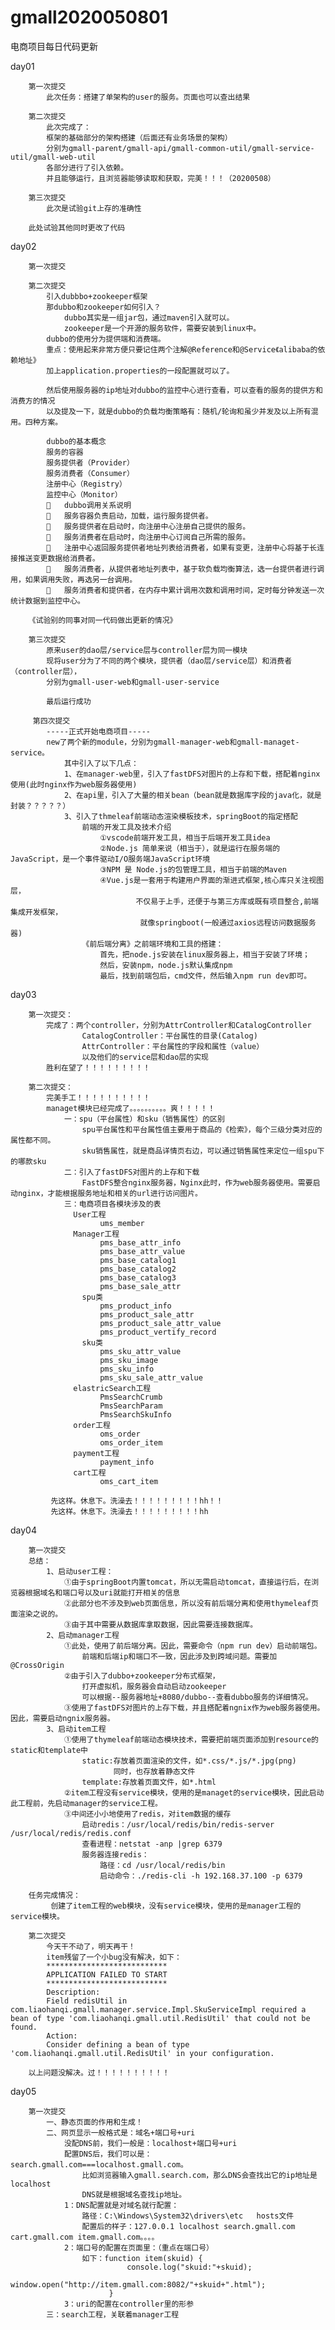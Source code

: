 # gmall2020050801
电商项目每日代码更新

day01 
        
        第一次提交
            此次任务：搭建了单架构的user的服务。页面也可以查出结果

        第二次提交
            此次完成了：
            框架的基础部分的架构搭建（后面还有业务场景的架构）
            分别为gmall-parent/gmall-api/gmall-common-util/gmall-service-util/gmall-web-util
            各部分进行了引入依赖。
            并且能够运行，且浏览器能够读取和获取，完美！！！（20200508）

        第三次提交
            此次是试验git上存的准确性

        此处试验其他同时更改了代码
        
day02
        
        第一次提交
        
        第二次提交
            引入dubbbo+zookeeper框架
            那dubbo和zookeeper如何引入？
                dubbo其实是一组jar包，通过maven引入就可以。
                zookeeper是一个开源的服务软件，需要安装到linux中。
            dubbo的使用分为提供端和消费端。
            重点：使用起来非常方便只要记住两个注解@Reference和@Service《alibaba的依赖地址》
            加上application.properties的一段配置就可以了。
            
            然后使用服务器的ip地址对dubbo的监控中心进行查看，可以查看的服务的提供方和消费方的情况
            以及提及一下，就是dubbo的负载均衡策略有：随机/轮询和虽少并发及以上所有混用。四种方案。
            
            dubbo的基本概念
            服务的容器
            服务提供者（Provider）
            服务消费者（Consumer）
            注册中心（Registry）
            监控中心（Monitor）
            	dubbo调用关系说明
            	服务容器负责启动，加载，运行服务提供者。
            	服务提供者在启动时，向注册中心注册自己提供的服务。
            	服务消费者在启动时，向注册中心订阅自己所需的服务。
            	注册中心返回服务提供者地址列表给消费者，如果有变更，注册中心将基于长连接推送变更数据给消费者。
            	服务消费者，从提供者地址列表中，基于软负载均衡算法，选一台提供者进行调用，如果调用失败，再选另一台调用。
            	服务消费者和提供者，在内存中累计调用次数和调用时间，定时每分钟发送一次统计数据到监控中心。

        《试验别的同事对同一代码做出更新的情况》
        
        第三次提交
            原来user的dao层/service层与controller层为同一模块
            现将user分为了不同的两个模块，提供者（dao层/service层）和消费者（controller层），
            分别为gmall-user-web和gmall-user-service
            
            最后运行成功
            
         第四次提交
            -----正式开始电商项目-----
            new了两个新的module，分别为gmall-manager-web和gmall-managet-service。
                其中引入了以下几点：
                1、在manager-web里，引入了fastDFS对图片的上存和下载，搭配着nginx使用(此时nginx作为web服务器使用)
                2、在api里，引入了大量的相关bean（bean就是数据库字段的java化，就是封装？？？？？）
                3、引入了thmeleaf前端动态渲染模板技术，springBoot的指定搭配
                    前端的开发工具及技术介绍
                        ①vscode前端开发工具，相当于后端开发工具idea
                        ②Node.js 简单来说（相当于），就是运行在服务端的 JavaScript，是一个事件驱动I/O服务端JavaScript环境
                        ③NPM 是 Node.js的包管理工具，相当于前端的Maven 
                        ④Vue.js是一套用于构建用户界面的渐进式框架,核心库只关注视图层，
                                不仅易于上手，还便于与第三方库或既有项目整合,前端集成开发框架，
                                 就像springboot(一般通过axios远程访问数据服务器)
                    《前后端分离》之前端环境和工具的搭建：
                        首先，把node.js安装在linux服务器上，相当于安装了环境；
                        然后，安装npm，node.js默认集成npm
                        最后，找到前端包后，cmd文件，然后输入npm run dev即可。

day03
        
        第一次提交：
            完成了：两个controller，分别为AttrController和CatalogController
                    CatalogController：平台属性的目录(Catalog)
                    AttrController：平台属性的字段和属性（value）
                    以及他们的service层和dao层的实现
            胜利在望了！！！！！！！！！
            
        第二次提交：
            完美手工！！！！！！！！！！
            managet模块已经完成了。。。。。。。。。。爽！！！！！
                一：spu（平台属性）和sku（销售属性）的区别
                    spu平台属性和平台属性值主要用于商品的《检索》，每个三级分类对应的属性都不同。 
                    sku销售属性，就是商品详情页右边，可以通过销售属性来定位一组spu下的哪款sku
                二：引入了fastDFS对图片的上存和下载
                    FastDFS整合nginx服务器，Nginx此时，作为web服务器使用。需要启动nginx，才能根据服务地址和相关的url进行访问图片。
                三：电商项目各模块涉及的表
                  User工程
                  	    ums_member
                  Manager工程
                  		pms_base_attr_info
                  		pms_base_attr_value
                  		pms_base_catalog1
                  		pms_base_catalog2
                  		pms_base_catalog3
                  		pms_base_sale_attr
                  	spu类
                  		pms_product_info
                  		pms_product_sale_attr
                  		pms_product_sale_attr_value
                  		pms_product_vertify_record
                  	sku类
                  		pms_sku_attr_value
                  		pms_sku_image
                  		pms_sku_info
                  		pms_sku_sale_attr_value
                  elastricSearch工程
                        PmsSearchCrumb
                        PmsSearchParam
                        PmsSearchSkuInfo
                  order工程
                  	    oms_order
                  	    oms_order_item
                  payment工程
                  	    payment_info
                  cart工程
                  	    oms_cart_item
                  	
             先这样。休息下。洗澡去！！！！！！！！！hh！！
             先这样。休息下。洗澡去！！！！！！！！！hh
day04

        第一次提交
        总结：
            1、启动user工程：
                ①由于springBoot内置tomcat，所以无需启动tomcat，直接运行后，在浏览器根据域名和端口号以及uri就能打开相关的信息
                ②此部分也不涉及到web页面信息，所以没有前后端分离和使用thymeleaf页面渲染之说的。
                ③由于其中需要从数据库拿取数据，因此需要连接数据库。
            2、启动manager工程
                ①此处，使用了前后端分离。因此，需要命令（npm run dev）启动前端包。
                    前端和后端ip和端口不一致，因此涉及到跨域问题。需要加@CrossOrigin
                ②由于引入了dubbo+zookeeper分布式框架，
                    打开虚拟机，服务器会自动启动zookeeper
                    可以根据--服务器地址+8080/dubbo--查看dubbo服务的详细情况。
                ③使用了fastDFS对图片的上存下载，并且搭配着ngnix作为web服务器使用。因此，需要启动ngnix服务器。
            3、启动item工程
                ①使用了thymeleaf前端动态模块技术，需要把前端页面添加到resource的static和template中
                    static:存放着页面渲染的文件，如*.css/*.js/*.jpg(png)
                           同时，也存放着静态文件
                    template:存放着页面文件，如*.html
                ②item工程没有service模块，使用的是managet的service模块，因此启动此工程前，先启动manager的service工程。
                ③中间还小小地使用了redis，对item数据的缓存
                    启动redis：/usr/local/redis/bin/redis-server /usr/local/redis/redis.conf 
                    查看进程：netstat -anp |grep 6379
                    服务器连接redis：
                        路径：cd /usr/local/redis/bin
                        启动命令：./redis-cli -h 192.168.37.100 -p 6379
                
        任务完成情况：
             创建了item工程的web模块，没有service模块，使用的是manager工程的service模块。
        
        第二次提交
            今天干不动了，明天再干！
            item残留了一个小bug没有解决，如下：
            ***************************
            APPLICATION FAILED TO START
            ***************************
            Description:
            Field redisUtil in com.liaohanqi.gmall.manager.service.Impl.SkuServiceImpl required a bean of type 'com.liaohanqi.gmall.util.RedisUtil' that could not be found.
            Action:
            Consider defining a bean of type 'com.liaohanqi.gmall.util.RedisUtil' in your configuration.
        
        以上问题没解决。过！！！！！！！！！！
        
day05

        第一次提交
            一、静态页面的作用和生成！
            二、网页显示一般格式是：域名+端口号+uri
                没配DNS前，我们一般是：localhost+端口号+uri
                配置DNS后，我们可以是：search.gmall.com===localhost.gmall.com。
                    比如浏览器输入gmall.search.com，那么DNS会查找出它的ip地址是localhost
                    DNS就是根据域名查找ip地址。
                1：DNS配置就是对域名就行配置：
                    路径：C:\Windows\System32\drivers\etc   hosts文件
                    配置后的样子：127.0.0.1 localhost search.gmall.com cart.gmall.com item.gmall.com。。。。
                2：端口号的配置在页面里：（重点在端口号）
                    如下：function item(skuid) {
                              console.log("skuid:"+skuid);
                              window.open("http://item.gmall.com:8082/"+skuid+".html");
                          }
                3：uri的配置在controller里的形参        
            三：search工程，关联着manager工程